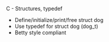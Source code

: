 C - Structures, typedef
- Define/initialize/print/free struct dog
- Use typedef for struct dog (dog_t)
- Betty style compliant
